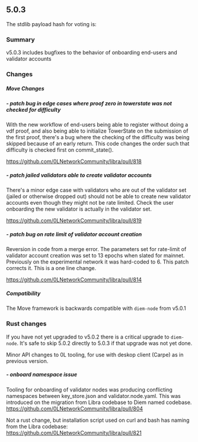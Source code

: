 ## 5.0.3

The stdlib payload hash for voting is: 

### Summary
v5.0.3 includes bugfixes to the behavior of onboarding end-users and validator accounts

### Changes

##### Move Changes

##### - patch bug in edge cases where proof zero in towerstate was not checked for difficulty

With the new workflow of end-users being able to register without doing a vdf proof, and also being able to initialize TowerState on the submission of the first proof, there's a bug where the checking of the difficulty was being skipped because of an early return. This code changes the order such that difficulty is checked first on commit_state().

https://github.com/0LNetworkCommunity/libra/pull/818

##### - patch jailed validators able to create validator accounts

There's a minor edge case with validators who are out of the validator set (jailed or otherwise dropped out) should not be able to create new validator accounts even though they might not be rate limited. Check the user onboarding the new validator is actually in the validator set.

https://github.com/0LNetworkCommunity/libra/pull/819

##### - patch bug on rate limit of validator account creation

Reversion in code from a merge error. The parameters set for rate-limit of validator account creation was set to 13 epochs when slated for mainnet. Previously on the experimental network it was hard-coded to 6. This patch corrects it. This is a one line change.

https://github.com/0LNetworkCommunity/libra/pull/814

##### Compatibility
The Move framework is backwards compatible with `diem-node` from v5.0.1
### Rust changes
If you have not yet upgraded to v5.0.2 there is a critical upgrade to `diem-node`. It's safe to skip 5.0.2 directly to 5.0.3 if that upgrade was not yet done.

Minor API changes to 0L tooling, for use with deskop client (Carpe) as in previous version.
##### - onboard namespace issue

Tooling for onboarding of validator nodes was producing conflicting namespaces between key_store.json and validator.node.yaml. This was introduced on the migration from Libra codebase to Diem named codebase. https://github.com/0LNetworkCommunity/libra/pull/804

Not a rust change, but installation script used on curl and bash has naming from the Libra codebase: https://github.com/0LNetworkCommunity/libra/pull/821


